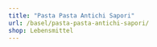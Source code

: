 ```yaml
---
title: "Pasta Pasta Antichi Sapori"
url: /basel/pasta-pasta-antichi-sapori/
shop: Lebensmittel
---
```

